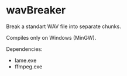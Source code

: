 # wavBreaker
Break a standart WAV file into separate chunks.

Compiles only on Windows (MinGW).

Dependencies:
- lame.exe
- ffmpeg.exe